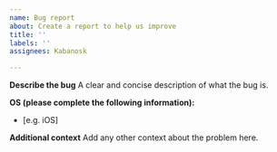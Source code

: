 ```yaml
---
name: Bug report
about: Create a report to help us improve
title: ''
labels: ''
assignees: Kabanosk

---
```


**Describe the bug**
A clear and concise description of what the bug is.

**OS (please complete the following information):**
 - [e.g. iOS]

**Additional context**
Add any other context about the problem here.
